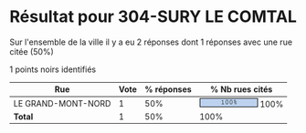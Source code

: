 # Résultat pour 304-SURY LE COMTAL

Sur l'ensemble de la ville il y a eu 2 réponses dont 1 réponses avec une rue citée (50%)

1 points noirs identifiés

| Rue | Vote | % réponses | % Nb rues cités|
|-----|------|------------|----------------|
| LE GRAND-MONT-NORD | 1 | 50% | <img src="../../img/bar_100.gif" />&nbsp;100%|
| **Total** | 1 | 50% | 100%|
